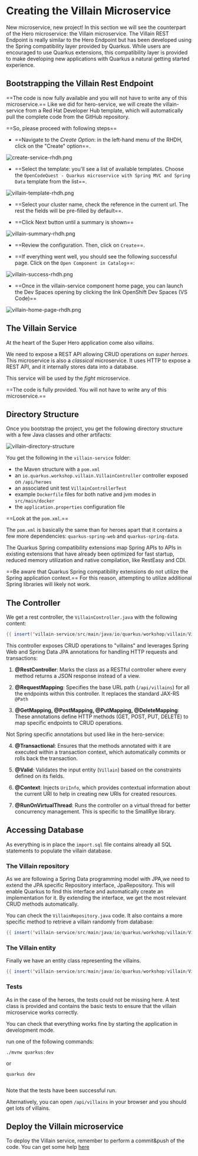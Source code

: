# Creating the Villain Microservice

New microservice, new project! 
In this section we will see the counterpart of the Hero microservice: the Villain microservice.
The Villain REST Endpoint is really similar to the Hero Endpoint but has been developed using the Spring compatibility layer provided by Quarkus.
While users are encouraged to use Quarkus extensions, this compatibility layer is provided to make developing new applications with Quarkus a natural getting started experience.


## Bootstrapping the Villain Rest Endpoint

==The code is now fully available and you will not have to write any of this microservice.==
Like we did for hero-service, we will create the villain-service from a Red Hat Developer Hub template, which will automatically pull the complete code from the GitHub repository.

==So, please proceed with following steps==

* ==Navigate to the _Create Option_: in the left-hand menu of the RHDH, click on the "Create" option==.

![create-service-rhdh.png](images%2Fcreate-service-rhdh.png)

* ==Select the template: you'll see a list of available templates. Choose the `OpenCodeQuest - Quarkus microservice with Spring MVC and Spring Data` template from the list==.

![villain-template-rhdh.png](images%2Fvillain-template-rhdh.png)

* ==Select your cluster name, check the reference in the current url. The rest the fields will be pre-filled by default==.

[//]: # (![hero-params-template-rhdh.png]&#40;images%2Fhero-params-template-rhdh.png&#41;)

* ==Click Next button until a summary is shown==

![villain-summary-rhdh.png](images%2Fvillain-summary-rhdh.png)

* ==Review the configuration. Then, click on `Create`==.

* ==If everything went well, you should see the following successful page. Click on the `Open Component in Catalog`==:

![villain-success-rhdh.png](images%2Fvillain-success-rhdh.png)

* ==Once in the villain-service component home page, you can launch the Dev Spaces opening by clicking the link OpenShift Dev Spaces (VS Code)==

![villain-home-page-rhdh.png](images%2Fvillain-home-page-rhdh.png)


## The Villain Service

At the heart of the Super Hero application come also  _villains_.

We need to expose a REST API allowing CRUD operations on _super heroes_.
This microservice is also a *classical* microservice.
It uses HTTP to expose a REST API, and it internally stores data into a database.

This service will be used by the *fight* microservice.

==The code is fully provided. You will not have to write any of this microservice.==

## Directory Structure

Once you bootstrap the project, you get the following directory structure with a few Java classes and other artifacts:

![villain-directory-structure](target/villain-directory-structure.svg)

You get the following in the `villain-service` folder:

* the Maven structure with a `pom.xml`
* an `io.quarkus.workshop.villain.VillainController` controller exposed on `/api/heroes`
* an associated unit test `VillainControllerTest`
* example `Dockerfile` files for both native and jvm modes in `src/main/docker`
* the `application.properties` configuration file

==Look at the `pom.xml`.==

The `pom.xml` is basically the same than for heroes apart that it contains a few more dependencies: `quarkus-spring-web` and `quarkus-spring-data`.

The Quarkus Spring compatibility extensions map Spring APIs to APIs in existing extensions that have already been optimized for fast startup, reduced memory utilization and native compilation, like RestEasy and CDI.

==Be aware that Quarkus Spring compatibility extensions do not utilize the Spring application context.==
For this reason, attempting to utilize additional Spring libraries will likely not work.

## The Controller

We get a rest controller, the `VillainController.java` with the following content:

```java linenums="1"
{{ insert('villain-service/src/main/java/io/quarkus/workshop/villain/VillainController.java') }}
```

This controller exposes CRUD operations to "villains" and leverages Spring Web and Spring Data JPA annotations for handling HTTP requests and transactions:

1. **@RestController**: Marks the class as a RESTful controller where every method returns a JSON response instead of a view. 

2. **@RequestMapping**: Specifies the base URL path (`/api/villains`) for all the endpoints within this controller. It replaces the standard JAX-RS `@Path`

3. **@GetMapping, @PostMapping, @PutMapping, @DeleteMapping**: These annotations define HTTP methods (GET, POST, PUT, DELETE) to map specific endpoints to CRUD operations.

Not Spring specific annotations but used like in the hero-service:

4. **@Transactional**: Ensures that the methods annotated with it are executed within a transaction context, which automatically commits or rolls back the transaction.

5. **@Valid**: Validates the input entity (`Villain`) based on the constraints defined on its fields.

6. **@Context**: Injects `UriInfo`, which provides contextual information about the current URI to help in creating new URIs for created resources.

7. **@RunOnVirtualThread**: Runs the controller on a virtual thread for better concurrency management. This is specific to the SmallRye library.

## Accessing Database

As everything is in place the `import.sql` file contains already all SQL statements to populate the villain database.

### The Villain repository

As we are following a Spring Data programming model with JPA,we need to extend the JPA specific Repository interface, JpaRepository. 
This will enable Quarkus to find this interface and automatically create an implementation for it.
By extending the interface, we get the most relevant CRUD methods automatically. 

You can check the `VillainRepository.java` code. It also contains a more specific method to retrieve a villain randomly from database:

```java linenums="1"
{{ insert('villain-service/src/main/java/io/quarkus/workshop/villain/VillainRepository.java', 'springSpecificMethod') }}
```

### The Villain entity

Finally we have an entity class representing the villains.

```java linenums="1"
{{ insert('villain-service/src/main/java/io/quarkus/workshop/villain/Villain.java') }}
```

### Tests

As in the case of the heroes, the tests could not be missing here. 
A test class is provided and contains the basic tests to ensure that the villain microservice works correctly.

You can check that everything works fine by starting the application in development mode.

run one of the following commands:

`./mvnw quarkus:dev`

or

`quarkus dev`

```shell

```

Note that the tests have been successful run. 

Alternatively, you can open `/api/villains` in your browser and you should get lots of villains.

## Deploy the Villain microservice

To deploy the Villain service, remember to perform a commit&push of the code. You can get some help [here](from-git-to-openshif.md)
